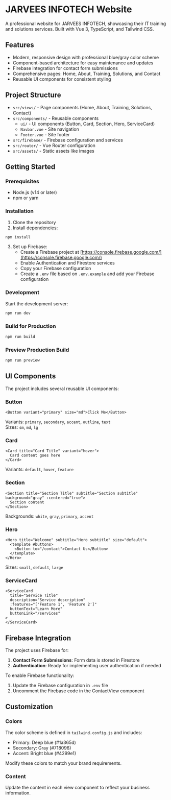 # JARVEES INFOTECH Website

A professional website for JARVEES INFOTECH, showcasing their IT training and solutions services. Built with Vue 3, TypeScript, and Tailwind CSS.

## Features

- Modern, responsive design with professional blue/gray color scheme
- Component-based architecture for easy maintenance and updates
- Firebase integration for contact form submissions
- Comprehensive pages: Home, About, Training, Solutions, and Contact
- Reusable UI components for consistent styling

## Project Structure

- `src/views/` - Page components (Home, About, Training, Solutions, Contact)
- `src/components/` - Reusable components
  - `ui/` - UI components (Button, Card, Section, Hero, ServiceCard)
  - `Navbar.vue` - Site navigation
  - `Footer.vue` - Site footer
- `src/firebase/` - Firebase configuration and services
- `src/router/` - Vue Router configuration
- `src/assets/` - Static assets like images

## Getting Started

### Prerequisites

- Node.js (v14 or later)
- npm or yarn

### Installation

1. Clone the repository
2. Install dependencies:

```bash
npm install
```

3. Set up Firebase:
   - Create a Firebase project at [https://console.firebase.google.com/](https://console.firebase.google.com/)
   - Enable Authentication and Firestore services
   - Copy your Firebase configuration
   - Create a `.env` file based on `.env.example` and add your Firebase configuration

### Development

Start the development server:

```bash
npm run dev
```

### Build for Production

```bash
npm run build
```

### Preview Production Build

```bash
npm run preview
```

## UI Components

The project includes several reusable UI components:

### Button

```vue
<Button variant="primary" size="md">Click Me</Button>
```

Variants: `primary`, `secondary`, `accent`, `outline`, `text`  
Sizes: `sm`, `md`, `lg`

### Card

```vue
<Card title="Card Title" variant="hover">
  Card content goes here
</Card>
```

Variants: `default`, `hover`, `feature`

### Section

```vue
<Section title="Section Title" subtitle="Section subtitle" background="gray" :centered="true">
  Section content
</Section>
```

Backgrounds: `white`, `gray`, `primary`, `accent`

### Hero

```vue
<Hero title="Welcome" subtitle="Hero subtitle" size="default">
  <template #buttons>
    <Button to="/contact">Contact Us</Button>
  </template>
</Hero>
```

Sizes: `small`, `default`, `large`

### ServiceCard

```vue
<ServiceCard 
  title="Service Title" 
  description="Service description"
  :features="['Feature 1', 'Feature 2']"
  buttonText="Learn More"
  buttonLink="/services"
>
</ServiceCard>
```

## Firebase Integration

The project uses Firebase for:

1. **Contact Form Submissions**: Form data is stored in Firestore
2. **Authentication**: Ready for implementing user authentication if needed

To enable Firebase functionality:

1. Update the Firebase configuration in `.env` file
2. Uncomment the Firebase code in the ContactView component

## Customization

### Colors

The color scheme is defined in `tailwind.config.js` and includes:

- Primary: Deep blue (#1a365d)
- Secondary: Gray (#718096)
- Accent: Bright blue (#4299e1)

Modify these colors to match your brand requirements.

### Content

Update the content in each view component to reflect your business information.

